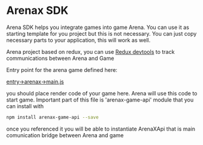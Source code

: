 # Arenax SDK

Arena SDK helps you integrate games into game Arena. You can use it as starting template for you project but this is not necessary. You can just copy necessary parts to your application, this will work as well.

Arena project based on redux, you can use [Redux devtools](http://extension.remotedev.io/) to track communications between Arena and Game

Entry point for the arena game defined here:

[entry->arenax->main.js](entry/arenax/main.js)

you should place render code of your game here. Arena will use this code to start game. Important part of this file is 'arenax-game-api' module that you can install with

```bash
npm install arenax-game-api --save
```

once you referenced it you will be able to instantiate ArenaXApi that is main comunication bridge between Arena and game

